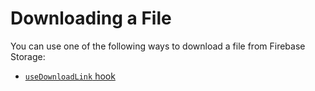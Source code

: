 # Downloading a File

You can use one of the following ways to download a file from Firebase Storage:

 - [`useDownloadLink` hook](../hooks/useDownloadLink.md)